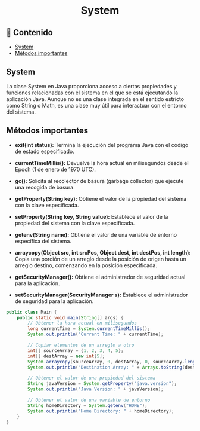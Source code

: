 <h1 align="center">System</h1>

<h2>📑 Contenido</h2>

- [System](#system)
- [Métodos importantes](#métodos-importantes)

## System

La clase System en Java proporciona acceso a ciertas propiedades y funciones relacionadas con el sistema en el que se está ejecutando la aplicación Java. Aunque no es una clase integrada en el sentido estricto como String o Math, es una clase muy útil para interactuar con el entorno del sistema.

## Métodos importantes

- **exit(int status):** Termina la ejecución del programa Java con el código de estado especificado.

- **currentTimeMillis():** Devuelve la hora actual en milisegundos desde el Epoch (1 de enero de 1970 UTC).

- **gc():** Solicita al recolector de basura (garbage collector) que ejecute una recogida de basura.

- **getProperty(String key):** Obtiene el valor de la propiedad del sistema con la clave especificada.

- **setProperty(String key, String value):** Establece el valor de la propiedad del sistema con la clave especificada.

- **getenv(String name):** Obtiene el valor de una variable de entorno específica del sistema.

- **arraycopy(Object src, int srcPos, Object dest, int destPos, int length):** Copia una porción de un arreglo desde la posición de origen hasta un arreglo destino, comenzando en la posición especificada.

- **getSecurityManager():** Obtiene el administrador de seguridad actual para la aplicación.

- **setSecurityManager(SecurityManager s):** Establece el administrador de seguridad para la aplicación.

```java
public class Main {
    public static void main(String[] args) {
        // Obtener la hora actual en milisegundos
        long currentTime = System.currentTimeMillis();
        System.out.println("Current Time: " + currentTime);

        // Copiar elementos de un arreglo a otro
        int[] sourceArray = {1, 2, 3, 4, 5};
        int[] destArray = new int[5];
        System.arraycopy(sourceArray, 0, destArray, 0, sourceArray.length);
        System.out.println("Destination Array: " + Arrays.toString(destArray));

        // Obtener el valor de una propiedad del sistema
        String javaVersion = System.getProperty("java.version");
        System.out.println("Java Version: " + javaVersion);

        // Obtener el valor de una variable de entorno
        String homeDirectory = System.getenv("HOME");
        System.out.println("Home Directory: " + homeDirectory);
    }
}
```
